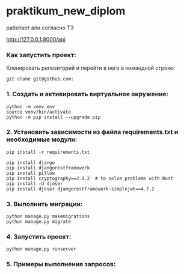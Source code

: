 # praktikum_new_diplom

работает апи согласно ТЗ

http://127.0.0.1:8000/api


### Как запустить проект:

Клонировать репозиторий и перейти в него в командной строке:

```
git clone git@github.com:
```

### 1. Cоздать и активировать виртуальное окружение:

```
python -m venv env
source venv/bin/activate
python -m pip install --upgrade pip
```

### 2. Установить зависимости из файла requirements.txt и необходимые модули:

```
pip install -r requirements.txt
```

```
pip install django
pip install djangorestframework
pip install pillow
pip install cryptography==2.9.2  # to solve problems with Rust
pip install -U djoser
pip install djoser djangorestframework-simplejwt==4.7.2
```

### 3. Выполнить миграции:

```
python manage.py makemigrations
python manage.py migrate
```

### 4. Запустить проект:

```
python manage.py runserver
```

### 5.  Примеры выполнения запросов: